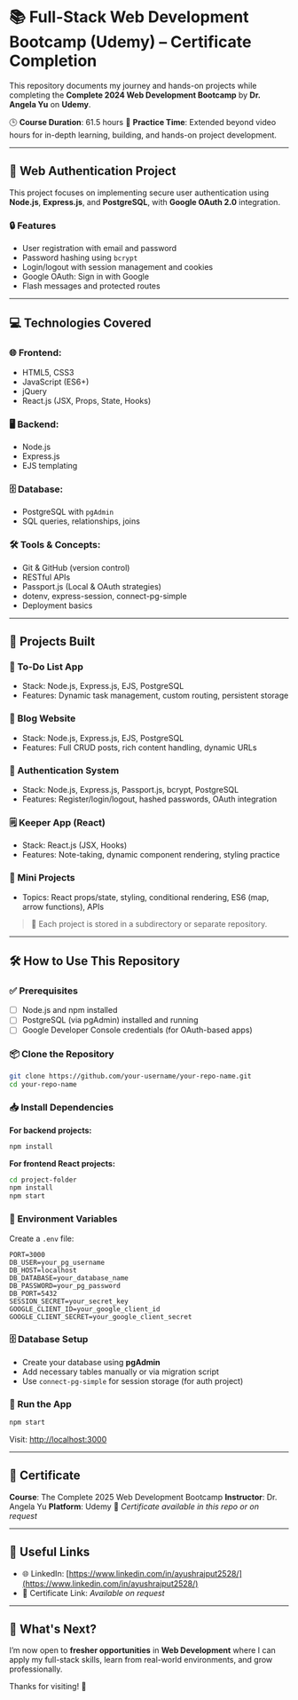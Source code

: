 # 📚 Full-Stack Web Development Bootcamp (Udemy) – Certificate Completion

This repository documents my journey and hands-on projects while completing the **Complete 2024 Web Development Bootcamp** by **Dr. Angela Yu** on **Udemy**.

🕒 **Course Duration**: 61.5 hours
🧠 **Practice Time**: Extended beyond video hours for in-depth learning, building, and hands-on project development.

---

## 🔐 Web Authentication Project

This project focuses on implementing secure user authentication using **Node.js**, **Express.js**, and **PostgreSQL**, with **Google OAuth 2.0** integration.

### 🔒 Features

* User registration with email and password
* Password hashing using `bcrypt`
* Login/logout with session management and cookies
* Google OAuth: Sign in with Google
* Flash messages and protected routes

---

## 💻 Technologies Covered

### 🌐 Frontend:

* HTML5, CSS3
* JavaScript (ES6+)
* jQuery
* React.js (JSX, Props, State, Hooks)

### 🖥️ Backend:

* Node.js
* Express.js
* EJS templating

### 🗄️ Database:

* PostgreSQL with `pgAdmin`
* SQL queries, relationships, joins

### 🛠️ Tools & Concepts:

* Git & GitHub (version control)
* RESTful APIs
* Passport.js (Local & OAuth strategies)
* dotenv, express-session, connect-pg-simple
* Deployment basics

---

## 📂 Projects Built

### 📝 To-Do List App

* Stack: Node.js, Express.js, EJS, PostgreSQL
* Features: Dynamic task management, custom routing, persistent storage

### 📃 Blog Website

* Stack: Node.js, Express.js, EJS, PostgreSQL
* Features: Full CRUD posts, rich content handling, dynamic URLs

### 🔐 Authentication System

* Stack: Node.js, Express.js, Passport.js, bcrypt, PostgreSQL
* Features: Register/login/logout, hashed passwords, OAuth integration

### 🗒️ Keeper App (React)

* Stack: React.js (JSX, Hooks)
* Features: Note-taking, dynamic component rendering, styling practice

### 🧪 Mini Projects

* Topics: React props/state, styling, conditional rendering, ES6 (map, arrow functions), APIs

> 🔗 Each project is stored in a subdirectory or separate repository.

---

## 🛠️ How to Use This Repository

### ✅ Prerequisites

* [ ] Node.js and npm installed
* [ ] PostgreSQL (via pgAdmin) installed and running
* [ ] Google Developer Console credentials (for OAuth-based apps)

### 📦 Clone the Repository

```bash
git clone https://github.com/your-username/your-repo-name.git
cd your-repo-name
```

### 📥 Install Dependencies

**For backend projects:**

```bash
npm install
```

**For frontend React projects:**

```bash
cd project-folder
npm install
npm start
```

### 🔐 Environment Variables

Create a `.env` file:

```env
PORT=3000
DB_USER=your_pg_username
DB_HOST=localhost
DB_DATABASE=your_database_name
DB_PASSWORD=your_pg_password
DB_PORT=5432
SESSION_SECRET=your_secret_key
GOOGLE_CLIENT_ID=your_google_client_id
GOOGLE_CLIENT_SECRET=your_google_client_secret
```

### 🗄️ Database Setup

* Create your database using **pgAdmin**
* Add necessary tables manually or via migration script
* Use `connect-pg-simple` for session storage (for auth project)

### 🚀 Run the App

```bash
npm start
```

Visit: [http://localhost:3000](http://localhost:3000)

---

## 📜 Certificate

**Course**: The Complete 2025 Web Development Bootcamp
**Instructor**: Dr. Angela Yu
**Platform**: Udemy
📎 *Certificate available in this repo or on request*

---

## 🔗 Useful Links

* 🌐 LinkedIn: [https://www.linkedin.com/in/ayushrajput2528/](https://www.linkedin.com/in/ayushrajput2528/)
* 🧾 Certificate Link: *Available on request*

---

## 🚀 What's Next?

I’m now open to **fresher opportunities** in **Web Development** where I can apply my full-stack skills, learn from real-world environments, and grow professionally.

Thanks for visiting! 🙌
